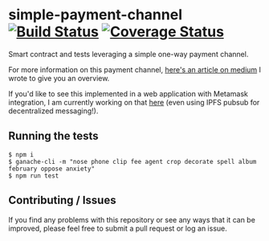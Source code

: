 # simple-payment-channel [![Build Status](https://travis-ci.org/eolszewski/simple-payment-channel.svg?branch=master)](https://travis-ci.org/eolszewski/simple-payment-channel) [![Coverage Status](https://coveralls.io/repos/github/eolszewski/simple-payment-channel/badge.svg?branch=master)](https://coveralls.io/github/eolszewski/simple-payment-channel?branch=master)

Smart contract and tests leveraging a simple one-way payment channel.

For more information on this payment channel, [here's an article on medium](https://medium.com/@eolszewski/counterfactual-for-dummies-part-1-8ff164f78540) I wrote to give you an overview.

If you'd like to see this implemented in a web application with Metamask integration, I am currently working on that [here](https://github.com/eolszewski/ipfs-pubsub-chatroom/tree/features/payment-channel) (even using IPFS pubsub for decentralized messaging!).

## Running the tests

```
$ npm i
$ ganache-cli -m "nose phone clip fee agent crop decorate spell album february oppose anxiety"
$ npm run test
```

## Contributing / Issues
If you find any problems with this repository or see any ways that it can be improved, please feel free to submit a pull request or log an issue.
